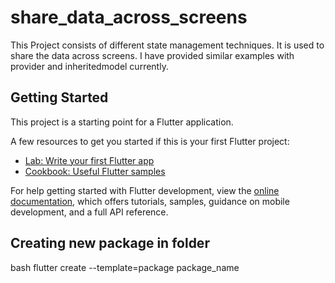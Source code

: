 # share_data_across_screens

This Project consists of different state management techniques. It is used to share the data across screens. I have provided similar examples with provider and inheritedmodel currently.

## Getting Started

This project is a starting point for a Flutter application.

A few resources to get you started if this is your first Flutter project:

- [Lab: Write your first Flutter app](https://docs.flutter.dev/get-started/codelab)
- [Cookbook: Useful Flutter samples](https://docs.flutter.dev/cookbook)

For help getting started with Flutter development, view the
[online documentation](https://docs.flutter.dev/), which offers tutorials,
samples, guidance on mobile development, and a full API reference.

## Creating new package in folder
bash
flutter create --template=package package_name
